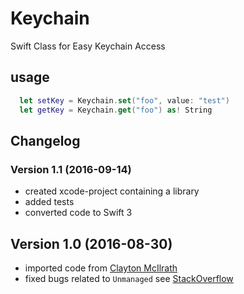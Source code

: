 # Keychain
Swift Class for Easy Keychain Access
## usage

```swift
  let setKey = Keychain.set("foo", value: "test")
  let getKey = Keychain.get("foo") as! String
```

## Changelog

### Version 1.1 (2016-09-14)

* created xcode-project containing a library
* added tests
* converted code to Swift 3

## Version 1.0 (2016-08-30)

* imported code from [Clayton McIlrath](https://gist.github.com/thinkclay/6552cffb7780176de62e)
* fixed bugs related to `Unmanaged` see [StackOverflow](http://stackoverflow.com/questions/24053618/swift-convert-nsmutabledata-to-nsstring)
